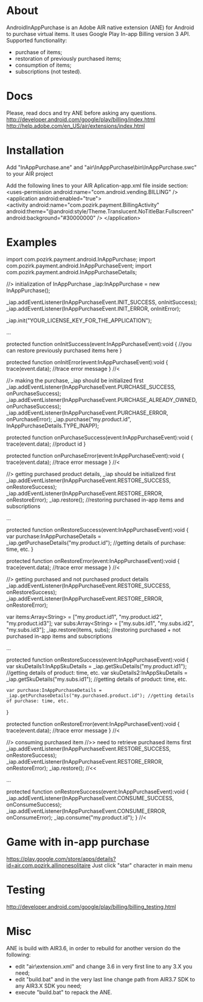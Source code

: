 # About
AndroidInAppPurchase is an Adobe AIR native extension (ANE) for Android to purchase virtual items.
It uses Google Play In-app Billing version 3 API.
Supported functionality:
- purchase of items;
- restoration of previously purchased items;
- consumption of items;
- subscriptions (not tested).

# Docs
Please, read docs and try ANE before asking any questions.
http://developer.android.com/google/play/billing/index.html
http://help.adobe.com/en_US/air/extensions/index.html


# Installation
Add "InAppPurchase.ane" and "air\InAppPurchase\bin\InAppPurchase.swc" to your AIR project

Add the following lines to your AIR Aplication-app.xml file inside <manifestAdditions> section:
&lt;uses-permission android:name="com.android.vending.BILLING" /&gt;
&lt;application android:enabled="true"&gt;                
      &lt;activity android:name="com.pozirk.payment.BillingActivity" android:theme="@android:style/Theme.Translucent.NoTitleBar.Fullscreen" android:background="#30000000" /&gt;
 &lt;/application&gt;


# Examples
import com.pozirk.payment.android.InAppPurchase;
import com.pozirk.payment.android.InAppPurchaseEvent;
import com.pozirk.payment.android.InAppPurchaseDetails;


//&gt; initialization of InAppPurchase
_iap:InAppPurchase = new InAppPurchase();

_iap.addEventListener(InAppPurchaseEvent.INIT_SUCCESS, onInitSuccess);
_iap.addEventListener(InAppPurchaseEvent.INIT_ERROR, onInitError);

_iap.init("YOUR_LICENSE_KEY_FOR_THE_APPLICATION");

...

protected function onInitSuccess(event:InAppPurchaseEvent):void
{
	//you can restore previously purchased items here
}

protected function onInitError(event:InAppPurchaseEvent):void
{
	trace(event.data); //trace error message
}
//&lt;


//&gt; making the purchase, _iap should be initialized first
_iap.addEventListener(InAppPurchaseEvent.PURCHASE_SUCCESS, onPurchaseSuccess);
_iap.addEventListener(InAppPurchaseEvent.PURCHASE_ALREADY_OWNED, onPurchaseSuccess);
_iap.addEventListener(InAppPurchaseEvent.PURCHASE_ERROR, onPurchaseError);
_iap.purchase("my.product.id", InAppPurchaseDetails.TYPE_INAPP);

protected function onPurchaseSuccess(event:InAppPurchaseEvent):void
{
	trace(event.data); //product id
}

protected function onPurchaseError(event:InAppPurchaseEvent):void
{
	trace(event.data); //trace error message
}
//&lt;


//&gt; getting purchased product details, _iap should be initialized first
_iap.addEventListener(InAppPurchaseEvent.RESTORE_SUCCESS, onRestoreSuccess);
_iap.addEventListener(InAppPurchaseEvent.RESTORE_ERROR, onRestoreError);
_iap.restore(); //restoring purchased in-app items and subscriptions

...

protected function onRestoreSuccess(event:InAppPurchaseEvent):void
{
	var purchase:InAppPurchaseDetails = _iap.getPurchaseDetails("my.product.id"); //getting details of purchase: time, etc.
}

protected function onRestoreError(event:InAppPurchaseEvent):void
{
	trace(event.data); //trace error message
}
//&lt;

//&gt; getting purchased and not purchased product details
_iap.addEventListener(InAppPurchaseEvent.RESTORE_SUCCESS, onRestoreSuccess);
_iap.addEventListener(InAppPurchaseEvent.RESTORE_ERROR, onRestoreError);

var items:Array&lt;String&gt; = ["my.product.id1", "my.product.id2", "my.product.id3"];
var subs:Array&lt;String&gt; = ["my.subs.id1", "my.subs.id2", "my.subs.id3"];
_iap.restore(items, subs); //restoring purchased + not purchased in-app items and subscriptions

...

protected function onRestoreSuccess(event:InAppPurchaseEvent):void
{
	var skuDetails1:InAppSkuDetails = _iap.getSkuDetails("my.product.id1"); //getting details of product: time, etc.
	var skuDetails2:InAppSkuDetails = _iap.getSkuDetails("my.subs.id1"); //getting details of product: time, etc.
	
	var purchase:InAppPurchaseDetails = _iap.getPurchaseDetails("my.purchased.product.id"); //getting details of purchase: time, etc.
}

protected function onRestoreError(event:InAppPurchaseEvent):void
{
	trace(event.data); //trace error message
}
//&lt;


//&gt; consuming purchased item
//&gt;&gt; need to retrieve purchased items first
_iap.addEventListener(InAppPurchaseEvent.RESTORE_SUCCESS, onRestoreSuccess);
_iap.addEventListener(InAppPurchaseEvent.RESTORE_ERROR, onRestoreError);
_iap.restore();
//&lt;&lt;

...

protected function onRestoreSuccess(event:InAppPurchaseEvent):void
{
	_iap.addEventListener(InAppPurchaseEvent.CONSUME_SUCCESS, onConsumeSuccess);
	_iap.addEventListener(InAppPurchaseEvent.CONSUME_ERROR, onConsumeError);
	_iap.consume("my.product.id");
}
//&lt;


# Game with in-app purchase
https://play.google.com/store/apps/details?id=air.com.pozirk.allinonesolitaire
Just click "star" character in main menu


# Testing
http://developer.android.com/google/play/billing/billing_testing.html


# Misc
ANE is build with AIR3.6, in order to rebuild for another version do the following:
- edit "air\extension.xml" and change 3.6 in very first line to any 3.X you need;
- edit "build.bat" and in the very last line change path from AIR3.7 SDK to any AIR3.X SDK you need;
- execute "build.bat" to repack the ANE.